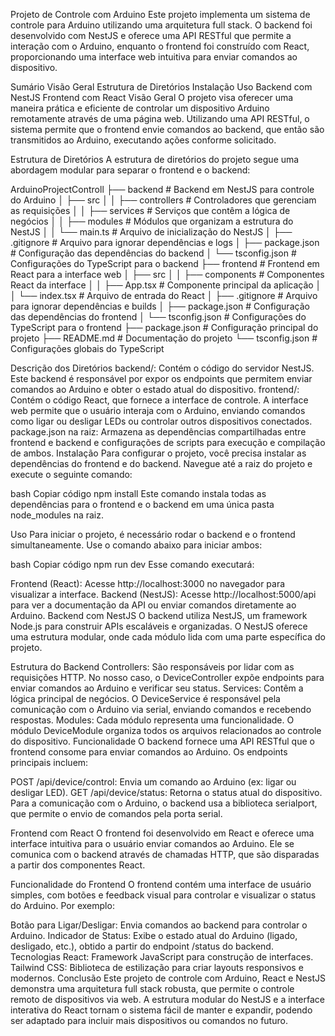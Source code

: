 Projeto de Controle com Arduino
Este projeto implementa um sistema de controle para Arduino utilizando uma arquitetura full stack. O backend foi desenvolvido com NestJS e oferece uma API RESTful que permite a interação com o Arduino, enquanto o frontend foi construído com React, proporcionando uma interface web intuitiva para enviar comandos ao dispositivo.

Sumário
Visão Geral
Estrutura de Diretórios
Instalação
Uso
Backend com NestJS
Frontend com React
Visão Geral
O projeto visa oferecer uma maneira prática e eficiente de controlar um dispositivo Arduino remotamente através de uma página web. Utilizando uma API RESTful, o sistema permite que o frontend envie comandos ao backend, que então são transmitidos ao Arduino, executando ações conforme solicitado.

Estrutura de Diretórios
A estrutura de diretórios do projeto segue uma abordagem modular para separar o frontend e o backend:


ArduinoProjectControll
├── backend               # Backend em NestJS para controle do Arduino
│   ├── src
│   │   ├── controllers   # Controladores que gerenciam as requisições
│   │   ├── services      # Serviços que contêm a lógica de negócios
│   │   ├── modules       # Módulos que organizam a estrutura do NestJS
│   │   └── main.ts       # Arquivo de inicialização do NestJS
│   ├── .gitignore        # Arquivo para ignorar dependências e logs
│   ├── package.json      # Configuração das dependências do backend
│   └── tsconfig.json     # Configurações do TypeScript para o backend
├── frontend              # Frontend em React para a interface web
│   ├── src
│   │   ├── components    # Componentes React da interface
│   │   ├── App.tsx       # Componente principal da aplicação
│   │   └── index.tsx     # Arquivo de entrada do React
│   ├── .gitignore        # Arquivo para ignorar dependências e builds
│   ├── package.json      # Configuração das dependências do frontend
│   └── tsconfig.json     # Configurações do TypeScript para o frontend
├── package.json          # Configuração principal do projeto
├── README.md             # Documentação do projeto
└── tsconfig.json         # Configurações globais do TypeScript

Descrição dos Diretórios
backend/: Contém o código do servidor NestJS. Este backend é responsável por expor os endpoints que permitem enviar comandos ao Arduino e obter o estado atual do dispositivo.
frontend/: Contém o código React, que fornece a interface de controle. A interface web permite que o usuário interaja com o Arduino, enviando comandos como ligar ou desligar LEDs ou controlar outros dispositivos conectados.
package.json na raiz: Armazena as dependências compartilhadas entre frontend e backend e configurações de scripts para execução e compilação de ambos.
Instalação
Para configurar o projeto, você precisa instalar as dependências do frontend e do backend. Navegue até a raiz do projeto e execute o seguinte comando:

bash
Copiar código
npm install
Este comando instala todas as dependências para o frontend e o backend em uma única pasta node_modules na raiz.

Uso
Para iniciar o projeto, é necessário rodar o backend e o frontend simultaneamente. Use o comando abaixo para iniciar ambos:

bash
Copiar código
npm run dev
Esse comando executará:

Frontend (React): Acesse http://localhost:3000 no navegador para visualizar a interface.
Backend (NestJS): Acesse http://localhost:5000/api para ver a documentação da API ou enviar comandos diretamente ao Arduino.
Backend com NestJS
O backend utiliza NestJS, um framework Node.js para construir APIs escaláveis e organizadas. O NestJS oferece uma estrutura modular, onde cada módulo lida com uma parte específica do projeto.

Estrutura do Backend
Controllers: São responsáveis por lidar com as requisições HTTP. No nosso caso, o DeviceController expõe endpoints para enviar comandos ao Arduino e verificar seu status.
Services: Contêm a lógica principal de negócios. O DeviceService é responsável pela comunicação com o Arduino via serial, enviando comandos e recebendo respostas.
Modules: Cada módulo representa uma funcionalidade. O módulo DeviceModule organiza todos os arquivos relacionados ao controle do dispositivo.
Funcionalidade
O backend fornece uma API RESTful que o frontend consome para enviar comandos ao Arduino. Os endpoints principais incluem:

POST /api/device/control: Envia um comando ao Arduino (ex: ligar ou desligar LED).
GET /api/device/status: Retorna o status atual do dispositivo.
Para a comunicação com o Arduino, o backend usa a biblioteca serialport, que permite o envio de comandos pela porta serial.

Frontend com React
O frontend foi desenvolvido em React e oferece uma interface intuitiva para o usuário enviar comandos ao Arduino. Ele se comunica com o backend através de chamadas HTTP, que são disparadas a partir dos componentes React.

Funcionalidade do Frontend
O frontend contém uma interface de usuário simples, com botões e feedback visual para controlar e visualizar o status do Arduino. Por exemplo:

Botão para Ligar/Desligar: Envia comandos ao backend para controlar o Arduino.
Indicador de Status: Exibe o estado atual do Arduino (ligado, desligado, etc.), obtido a partir do endpoint /status do backend.
Tecnologias
React: Framework JavaScript para construção de interfaces.
Tailwind CSS: Biblioteca de estilização para criar layouts responsivos e modernos.
Conclusão
Este projeto de controle com Arduino, React e NestJS demonstra uma arquitetura full stack robusta, que permite o controle remoto de dispositivos via web. A estrutura modular do NestJS e a interface interativa do React tornam o sistema fácil de manter e expandir, podendo ser adaptado para incluir mais dispositivos ou comandos no futuro.

